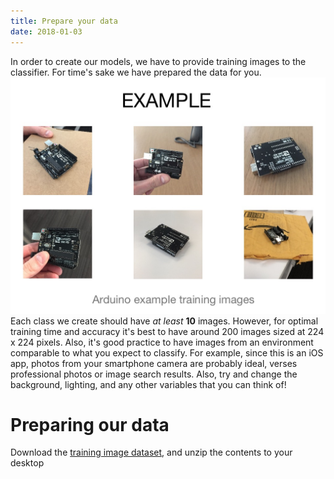 ```yaml
---
title: Prepare your data
date: 2018-01-03
---
```

In order to create our models, we have to provide training images to the classifier. For time's sake we have prepared the data for you.
![](assets/arduino_training_images.jpg)
Each class we create should have *at least* **10** images. However, for optimal training time and accuracy it's best to have around 200 images sized at 224 x 224 pixels. Also, it's good practice to have images from an environment comparable to what you expect to classify. For example, since this is an iOS app, photos from your smartphone camera are probably ideal, verses professional photos or image search results. Also, try and change the background, lighting, and any other variables that you can think of!

# Preparing our data
Download the [training image dataset](https://github.com/watson-developer-cloud/watson-vision-coreml-code-pattern/releases/download/2.0/arduino_training_images.zip), and unzip the contents to your desktop
